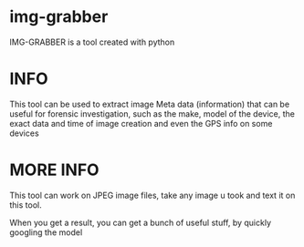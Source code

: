 # img-grabber
IMG-GRABBER is a tool created with python
# INFO
This tool can be used to extract image Meta data (information) that can be useful for forensic investigation, such as the make, model of the device, the exact data and time of image creation and even the GPS info on some devices

# MORE INFO
This tool can work on JPEG image files, take any image u took and text it on this tool.

When you get a result, you can get a bunch of useful stuff, by quickly googling the model
